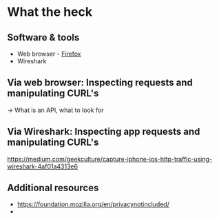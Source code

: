 # What the heck

## Software & tools
- Web browser - [Firefox](https://www.mozilla.org/en-US/firefox/download/thanks/)
- Wireshark

## Via web browser: Inspecting requests and manipulating CURL's
→ What is an API, what to look for


## Via Wireshark: Inspecting app requests and manipulating CURL's
https://medium.com/geekculture/capture-iphone-ios-http-traffic-using-wireshark-4af01a4313e6
## Additional resources
- https://foundation.mozilla.org/en/privacynotincluded/
- 